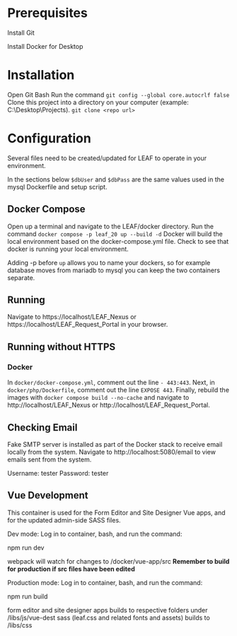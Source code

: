 # Prerequisites

Install Git

Install Docker for Desktop

# Installation

Open Git Bash
Run the command `git config --global core.autocrlf false`
Clone this project into a directory on your computer (example: C:\Desktop\Projects).
`git clone <repo url>`

# Configuration

Several files need to be created/updated for LEAF to operate in your environment.

In the sections below `$dbUser` and `$dbPass` are the same values used in the mysql Dockerfile and setup script.

## Docker Compose

Open up a terminal and navigate to the LEAF/docker directory.
Run the command `docker compose -p leaf_20 up --build -d`
Docker will build the local environment based on the docker-compose.yml file.
Check to see that docker is running your local environment.

Adding -p before `up` allows you to name your dockers, so for example database
moves from mariadb to mysql you can keep the two containers separate.

## Running

Navigate to https://localhost/LEAF_Nexus or https://localhost/LEAF_Request_Portal in your browser.

## Running without HTTPS

### Docker

In `docker/docker-compose.yml`, comment out the line `- 443:443`. Next, in `docker/php/Dockerfile`, comment out the line `EXPOSE 443`. Finally, rebuild the images with `docker compose build --no-cache` and navigate to http://localhost/LEAF_Nexus or http://localhost/LEAF_Request_Portal.

## Checking Email

Fake SMTP server is installed as part of the Docker stack to receive email locally from the system. Navigate to http://localhost:5080/email to view emails sent from the system.

Username: tester
Password: tester

## Vue Development

This container is used for the Form Editor and Site Designer Vue apps, and for the updated admin-side SASS files.

Dev mode: Log in to container, bash, and run the command:

npm run dev

webpack will watch for changes to /docker/vue-app/src
**Remember to build for production if src files have been edited**

Production mode: Log in to container, bash, and run the command:

npm run build

form editor and site designer apps builds to respective folders under /libs/js/vue-dest
sass (leaf.css and related fonts and assets) builds to /libs/css
